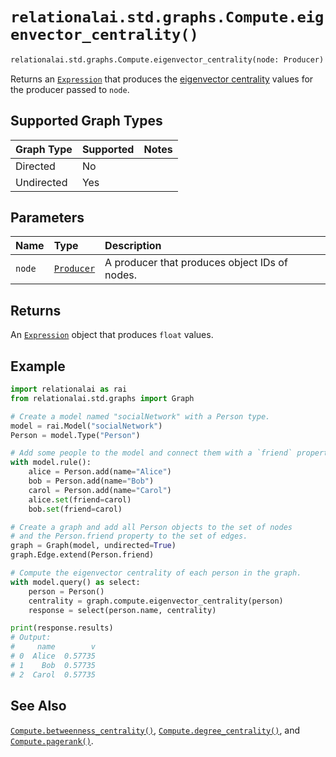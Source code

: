 # `relationalai.std.graphs.Compute.eigenvector_centrality()`

```python
relationalai.std.graphs.Compute.eigenvector_centrality(node: Producer) -> Expression
```

Returns an [`Expression`](../../../Expression.md) that produces the
[eigenvector centrality](https://en.wikipedia.org/wiki/Eigenvector_centrality) values
for the producer passed to `node`.

## Supported Graph Types

| Graph Type | Supported | Notes |
| :--- | :--- | :------ |
| Directed | No |   |
| Undirected | Yes |   |

## Parameters

| Name | Type | Description |
| :--- | :--- | :------ |
| `node` | [`Producer`](../../../Producer/README.md) | A producer that produces object IDs of nodes. |

## Returns

An [`Expression`](../../../Expression.md) object that produces `float` values.

## Example

```python
import relationalai as rai
from relationalai.std.graphs import Graph

# Create a model named "socialNetwork" with a Person type.
model = rai.Model("socialNetwork")
Person = model.Type("Person")

# Add some people to the model and connect them with a `friend` property.
with model.rule():
    alice = Person.add(name="Alice")
    bob = Person.add(name="Bob")
    carol = Person.add(name="Carol")
    alice.set(friend=carol)
    bob.set(friend=carol)

# Create a graph and add all Person objects to the set of nodes
# and the Person.friend property to the set of edges.
graph = Graph(model, undirected=True)
graph.Edge.extend(Person.friend)

# Compute the eigenvector centrality of each person in the graph.
with model.query() as select:
    person = Person()
    centrality = graph.compute.eigenvector_centrality(person)
    response = select(person.name, centrality)

print(response.results)
# Output:
#     name        v
# 0  Alice  0.57735
# 1    Bob  0.57735
# 2  Carol  0.57735
```

## See Also

[`Compute.betweenness_centrality()`](./betweenness_centrality.md),
[`Compute.degree_centrality()`](./degree_centrality.md),
and [`Compute.pagerank()`](./pagerank.md).
